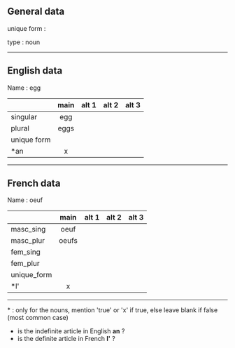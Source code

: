## General data

unique form :

type : noun

---

## English data

Name : egg

|             | main | alt 1 | alt 2 | alt 3 |
| :---------- | :--: | :---: | :---: | ----- |
| singular    | egg  |       |       |       |
| plural      | eggs |       |       |       |
| unique form |      |       |       |       |
| \*an        |  x   |       |       |       |

---

## French data

Name : oeuf

|             | main  | alt 1 | alt 2 | alt 3 |
| :---------- | :---: | :---: | :---: | :---: |
| masc_sing   | oeuf  |       |       |       |
| masc_plur   | oeufs |       |       |       |
| fem_sing    |       |       |       |       |
| fem_plur    |       |       |       |       |
| unique_form |       |       |       |       |
| \*l'        |   x   |       |       |       |

---

\* : only for the nouns, mention 'true' or 'x' if true, else leave blank if false (most common case)

- is the indefinite article in English **an** ?
- is the definite article in French **l'** ?
